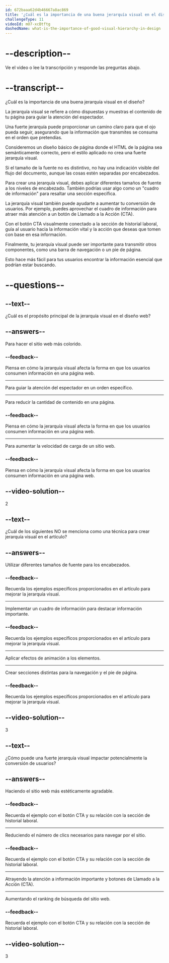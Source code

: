 ```yaml
---
id: 672baaa62d4b46667a8ac869
title: '¿Cuál es la importancia de una buena jerarquía visual en el diseño?'
challengeType: 11
videoId: mO7-xcBtftg
dashedName: what-is-the-importance-of-good-visual-hierarchy-in-design
---
```


# --description--

Ve el video o lee la transcripción y responde las preguntas abajo.

# --transcript--

¿Cuál es la importancia de una buena jerarquía visual en el diseño?

La jerarquía visual se refiere a cómo dispuestas y muestras el contenido de tu página para guiar la atención del espectador.

Una fuerte jerarquía puede proporcionar un camino claro para que el ojo pueda seguir, asegurando que la información que transmites se consuma en el orden que pretendías.

Consideremos un diseño básico de página donde el HTML de la página sea semánticamente correcto, pero el estilo aplicado no crea una fuerte jerarquía visual.

Si el tamaño de la fuente no es distintivo, no hay una indicación visible del flujo del documento, aunque las cosas estén separadas por encabezados.

Para crear una jerarquía visual, debes aplicar diferentes tamaños de fuente a los niveles de encabezado. También podrías usar algo como un "cuadro de información" para resaltar una sección específica.

La jerarquía visual también puede ayudarte a aumentar tu conversión de usuarios. Por ejemplo, puedes aprovechar el cuadro de información para atraer más atención a un botón de Llamado a la Acción (CTA).

Con el botón CTA visualmente conectado a la sección de historial laboral, guía al usuario hacia la información vital y la acción que deseas que tomen con base en esa información.

Finalmente, tu jerarquía visual puede ser importante para transmitir otros componentes, como una barra de navegación o un pie de página.

Esto hace más fácil para tus usuarios encontrar la información esencial que podrían estar buscando.

# --questions--

## --text--

¿Cuál es el propósito principal de la jerarquía visual en el diseño web?

## --answers--

Para hacer el sitio web más colorido.

### --feedback--

Piensa en cómo la jerarquía visual afecta la forma en que los usuarios consumen información en una página web.

---

Para guiar la atención del espectador en un orden específico.

---

Para reducir la cantidad de contenido en una página.

### --feedback--

Piensa en cómo la jerarquía visual afecta la forma en que los usuarios consumen información en una página web.

---

Para aumentar la velocidad de carga de un sitio web.

### --feedback--

Piensa en cómo la jerarquía visual afecta la forma en que los usuarios consumen información en una página web.

## --video-solution--

2

## --text--

¿Cuál de los siguientes NO se menciona como una técnica para crear jerarquía visual en el artículo?

## --answers--

Utilizar diferentes tamaños de fuente para los encabezados.

### --feedback--

Recuerda los ejemplos específicos proporcionados en el artículo para mejorar la jerarquía visual.

---

Implementar un cuadro de información para destacar información importante.

### --feedback--

Recuerda los ejemplos específicos proporcionados en el artículo para mejorar la jerarquía visual.

---

Aplicar efectos de animación a los elementos.

---

Crear secciones distintas para la navegación y el pie de página.

### --feedback--

Recuerda los ejemplos específicos proporcionados en el artículo para mejorar la jerarquía visual.

## --video-solution--

3

## --text--

¿Cómo puede una fuerte jerarquía visual impactar potencialmente la conversión de usuarios?

## --answers--

Haciendo el sitio web más estéticamente agradable.

### --feedback--

Recuerda el ejemplo con el botón CTA y su relación con la sección de historial laboral.

---

Reduciendo el número de clics necesarios para navegar por el sitio.

### --feedback--

Recuerda el ejemplo con el botón CTA y su relación con la sección de historial laboral.

---

Atrayendo la atención a información importante y botones de Llamado a la Acción (CTA).

---

Aumentando el ranking de búsqueda del sitio web.

### --feedback--

Recuerda el ejemplo con el botón CTA y su relación con la sección de historial laboral.

## --video-solution--

3
